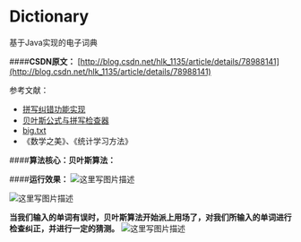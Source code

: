 # Dictionary
基于Java实现的电子词典

####**CSDN原文：**
[http://blog.csdn.net/hlk_1135/article/details/78988141](http://blog.csdn.net/hlk_1135/article/details/78988141)

参考文献：
 - [拼写纠错功能实现](http://www.chepoo.com/spelling-correction-function-realization.html)
 - [ 贝叶斯公式与拼写检查器](http://blog.csdn.net/dc_726/article/details/7107364)
 - [big.txt](http://norvig.com/big.txt)
 - 《数学之美》、《统计学习方法》
 
####**算法核心：贝叶斯算法：**

####**运行效果：**
![这里写图片描述](http://img.blog.csdn.net/20180117213528044?watermark/2/text/aHR0cDovL2Jsb2cuY3Nkbi5uZXQvSExLXzExMzU=/font/5a6L5L2T/fontsize/400/fill/I0JBQkFCMA==/dissolve/70/gravity/SouthEast)

![这里写图片描述](http://img.blog.csdn.net/20180117213558945?watermark/2/text/aHR0cDovL2Jsb2cuY3Nkbi5uZXQvSExLXzExMzU=/font/5a6L5L2T/fontsize/400/fill/I0JBQkFCMA==/dissolve/70/gravity/SouthEast)

**当我们输入的单词有误时，贝叶斯算法开始派上用场了，对我们所输入的单词进行检查纠正，并进行一定的猜测。**
![这里写图片描述](http://img.blog.csdn.net/20180117213543663?watermark/2/text/aHR0cDovL2Jsb2cuY3Nkbi5uZXQvSExLXzExMzU=/font/5a6L5L2T/fontsize/400/fill/I0JBQkFCMA==/dissolve/70/gravity/SouthEast)

